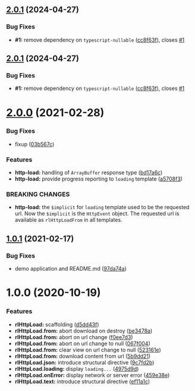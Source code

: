 ## [2.0.1](https://github.com/rslemos/http-load/compare/v2.0.0...v2.0.1) (2024-04-27)


### Bug Fixes

* **#1:** remove dependency on `typescript-nullable` ([cc8f63f](https://github.com/rslemos/http-load/commit/cc8f63f9ea58a17a79b9119b5f51aa9816403cdb)), closes [#1](https://github.com/rslemos/http-load/issues/1)

## [2.0.1](https://github.com/rslemos/http-load/compare/v2.0.0...v2.0.1) (2024-04-27)


### Bug Fixes

* **#1:** remove dependency on `typescript-nullable` ([cc8f63f](https://github.com/rslemos/http-load/commit/cc8f63f9ea58a17a79b9119b5f51aa9816403cdb)), closes [#1](https://github.com/rslemos/http-load/issues/1)

# [2.0.0](https://github.com/rslemos/http-load/compare/v1.0.1...v2.0.0) (2021-02-28)


### Bug Fixes

* fixup ([03b567c](https://github.com/rslemos/http-load/commit/03b567c7d16b5e245927b8fef2198eccbfdfd819))


### Features

* **http-load:** handling of `ArrayBuffer` response type ([bd17a6c](https://github.com/rslemos/http-load/commit/bd17a6c25b70322ae335771011a1feb18829bc62))
* **http-load:** provide progress reporting to `loading` template ([a5708f3](https://github.com/rslemos/http-load/commit/a5708f3c5e62fd704fa49b45b7e72574a4c92790))


### BREAKING CHANGES

* **http-load:** the `$implicit` for `loading` template used to be the
requested url. Now the `$implicit` is the `HttpEvent` object. The
requested url is available as `rlHttpLoadFrom` in all templates.

## [1.0.1](https://github.com/rslemos/http-load/compare/v1.0.0...v1.0.1) (2021-02-17)


### Bug Fixes

* demo application and README.md ([97da74a](https://github.com/rslemos/http-load/commit/97da74a47e0b9a11a3651f408f5500f6609cb3f9))

# 1.0.0 (2020-10-19)


### Features

* **rlHttpLoad:** scaffolding ([d5dd43f](https://github.com/rslemos/http-load/commit/d5dd43f286c019aef439c7139493f7176fef3366))
* **rlHttpLoad.from:** abort download on destroy ([be3478a](https://github.com/rslemos/http-load/commit/be3478a19a4cc150733d57e679878942e6c14ce9))
* **rlHttpLoad.from:** abort on url change ([f0ee7d3](https://github.com/rslemos/http-load/commit/f0ee7d3e239652d05d531144a08ba561838a63d9))
* **rlHttpLoad.from:** abort on url change to null ([067f004](https://github.com/rslemos/http-load/commit/067f004d1d73771c6a51fca96b6d4c824ded8038))
* **rlHttpLoad.from:** clear view on url change to null ([523161e](https://github.com/rslemos/http-load/commit/523161e5f7f60008d14f2be8e852fed708027b09))
* **rlHttpLoad.from:** download content from url ([5b9dd21](https://github.com/rslemos/http-load/commit/5b9dd213c300425e9301d6d0f65a436b65a977cb))
* **rlHttpLoad.json:** introduce structural directive ([9c7fd2b](https://github.com/rslemos/http-load/commit/9c7fd2b5c204b1f4c38d5e864cd7a22f68437f9b))
* **rlHttpLoad.loading:** display `loading...` ([4975d9d](https://github.com/rslemos/http-load/commit/4975d9ddd83c7854751fdc3c21aff17a30e04d2f))
* **rlHttpLoad.onError:** display network or server error ([459e38e](https://github.com/rslemos/http-load/commit/459e38eeb867fc3a46195b2e90eee87d0a936f10))
* **rlHttpLoad.text:** introduce structural directive ([ef11a1c](https://github.com/rslemos/http-load/commit/ef11a1c542e65841b4d50ee420c9a96796987fc8))
